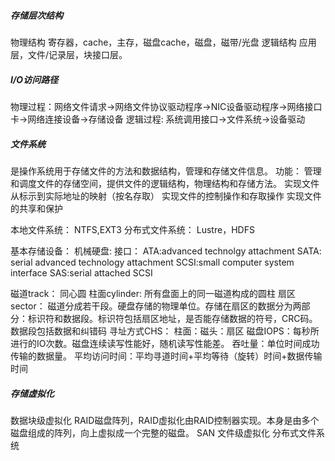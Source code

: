##### 存储层次结构
物理结构
寄存器，cache，主存，磁盘cache，磁盘，磁带/光盘
逻辑结构
应用层，文件/记录层，块接口层。

##### I/O访问路径
物理过程：网络文件请求->网络文件协议驱动程序->NIC设备驱动程序->网络接口卡->网络连接设备->存储设备
逻辑过程:
系统调用接口->文件系统->设备驱动

##### 文件系统
是操作系统用于存储文件的方法和数据结构，管理和存储文件信息。
功能：
管理和调度文件的存储空间，提供文件的逻辑结构，物理结构和存储方法。
实现文件从标示到实际地址的映射（按名存取）
实现文件的控制操作和存取操作
实现文件的共享和保护

本地文件系统：
NTFS,EXT3
分布式文件系统：
Lustre，HDFS

基本存储设备：
机械硬盘:
接口：
ATA:advanced technolgy attachment
SATA: serial advanced technology attachment
SCSI:small computer system interface
SAS:serial attached SCSI

磁道track：
同心圆
柱面cylinder:
所有盘面上的同一磁道构成的圆柱
扇区sector：
磁道分成若干段。硬盘存储的物理单位。存储在扇区的数据分为两部分：标识符和数据段。标识符包括扇区地址，是否能存储数据的符号，CRC码。数据段包括数据和纠错码
寻址方式CHS：
柱面：磁头：扇区
磁盘IOPS：每秒所进行的IO次数。磁盘连续读写性能好，随机读写性能差。
吞吐量：单位时间成功传输的数据量。
平均访问时间：平均寻道时间+平均等待（旋转）时间+数据传输时间

##### 存储虚拟化
数据块级虚拟化
RAID磁盘阵列，RAID虚拟化由RAID控制器实现。本身是由多个磁盘组成的阵列，向上虚拟成一个完整的磁盘。
SAN
文件级虚拟化
分布式文件系统

